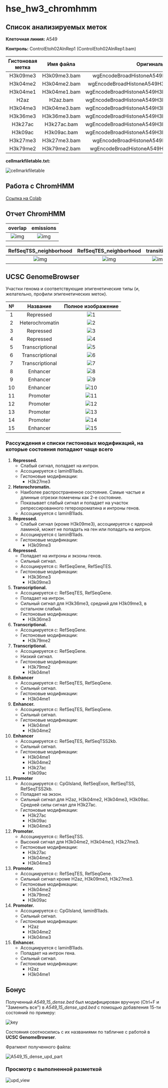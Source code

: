 # hse_hw3_chromhmm

## Список анализируемых меток

**Клеточная линия:** A549

**Контроль:** ControlEtoh02AlnRep1 (ControlEtoh02AlnRep1.bam)

Гистоновая метка | Имя файла    | Оригинальный файл
:---------------:|:------------:|:-----------------:
H3k09me3         | H3k09me3.bam | wgEncodeBroadHistoneA549H2azDex100nmAlnRep1.bam
H3k04me2         | H3k04me2.bam | wgEncodeBroadHistoneA549H3k27acDex100nmAlnRep1.bam
H3k04me1         | H3k04me1.bam | wgEncodeBroadHistoneA549H3k27me3Dex100nmAlnRep1.bam
H2az             | H2az.bam     | wgEncodeBroadHistoneA549H3k36me3Dex100nmAlnRep1.bam
H3k04me3         | H3k04me3.bam | wgEncodeBroadHistoneA549H3k04me1Dex100nmAlnRep1.bam
H3k36me3         | H3k36me3.bam | wgEncodeBroadHistoneA549H3k04me2Dex100nmAlnRep1.bam
H3k27ac          | H3k27ac.bam  | wgEncodeBroadHistoneA549H3k04me3Dex100nmAlnRep1.bam
H3k09ac          | H3k09ac.bam  | wgEncodeBroadHistoneA549H3k79me2Dex100nmAlnRep1.bam
H3k27me3         | H3k27me3.bam | wgEncodeBroadHistoneA549H3k09acEtoh02AlnRep1.bam
H3k79me2         | H3k79me2.bam | wgEncodeBroadHistoneA549H3k09me3Etoh02AlnRep1.bam

**cellmarkfiletable.txt:**

![cellmarkfiletable](pictures/cellmarkfiletable.png)

## Работа с ChromHMM

[Ссылка на Colab](https://colab.research.google.com/drive/1llVs1T7x1bb0oZD-fxRHMYG6F-CQfdNV?usp=sharing)

## Отчет ChromHMM

overlap                                             | emissions
:--------------------------------------------------:|:--------------------------------------:
![img](pictures/ChromHMM/overlap.png)               | ![img](pictures/ChromHMM/emissions.png)

RefSeqTSS_neighborhood            | RefSeqTES_neighborhood            | transitions
:--------------------------------:|:---------------------------------:|:----------------------------------------:
![img](pictures/ChromHMM/TSS.png) | ![img](pictures/ChromHMM/TES.png) | ![img](pictures/ChromHMM/transitions.png)

## UCSC GenomeBrowser

Участки генома и соответствующие эпигенетические типы (и, желательно, профили эпигенетических меток).

 № | Название        | Полное изображение
:-:|:---------------:|:-----------------------------------------:
1  | Repressed       | ![1](pictures/UCSC_GenomeBrowser/1.png)
2  | Heterochromatin | ![2](pictures/UCSC_GenomeBrowser/2.png)
3  | Repressed       | ![3](pictures/UCSC_GenomeBrowser/3.png)
4  | Repressed       | ![4](pictures/UCSC_GenomeBrowser/4.png)
5  | Transcriptional | ![5](pictures/UCSC_GenomeBrowser/5.png)
6  | Transcriptional | ![6](pictures/UCSC_GenomeBrowser/6.png)
7  | Transcriptional | ![7](pictures/UCSC_GenomeBrowser/7.png)
8  | Enhancer        | ![8](pictures/UCSC_GenomeBrowser/8.png)
9  | Enhancer        | ![9](pictures/UCSC_GenomeBrowser/9.png)
10 | Enhancer        | ![10](pictures/UCSC_GenomeBrowser/10.png)
11 | Promoter        | ![11](pictures/UCSC_GenomeBrowser/11.png)
12 | Promoter        | ![12](pictures/UCSC_GenomeBrowser/12.png)
13 | Promoter        | ![13](pictures/UCSC_GenomeBrowser/13.png)
14 | Promoter        | ![14](pictures/UCSC_GenomeBrowser/14.png)
15 | Enhancer        | ![15](pictures/UCSC_GenomeBrowser/15.png)

### Рассуждения и списки гистоновых модификаций, на которые состояния попадают чаще всего

1. **Repressed.**
   - Слабый сигнал, попадает на интрон.
   - Ассоциируется с laminB1lads.
   - Гистоновые модификации:
     - H3k27me3
2. **Heterochromatin.**
   - Наиболее распространенное состояние. Самые частые и длинные отрезки помечены как 2-е состояние.
   - Показывает слабый сигнал и попадает на участок репрессированного гетерохроматина и интроны генов.
   - Ассоциируется с laminB1lads.
3. **Repressed.**
    - Слабый сигнал (кроме H3k09me3), ассоциируется с ядерной ламиной, может не попадать на ген или попадать на интрон.
    - Ассоциируется с laminB1lads.
    - Гистоновые модификации:
      - H3k09me3
4. **Repressed.**
    - Попадает на интроны и экзоны генов.
    - Сильный сигнал.
    - Ассоциируется с: RefSeqGene, RefSeqTES.
    - Гистоновые модификации:
      - H3k36me3
      - H3k09me3
5. **Transcriptional.**
   - Ассоциируется с: RefSeqTES, RefSeqGene.
   - Попадает на интрон.
   - Сильный сигнал для H3k36me3, средний для H3k09me3, в остальном слабый.
   - Гистоновые модификации:
     - H3k36me3
6. **Transcriptional.**
    - Ассоциируется с: RefSeqGene.
    - Гистоновые модификации:
      - H3k79me2
7. **Transcriptional.**
    - Ассоциируется с: RefSeqGene.
    - Низкий сигнал.
    - Гистоновые модификации:
      - H3k79me2
      - H3k04me1
8. **Enhancer**
   - Ассоциируется с: RefSeqTES, RefSeqGene.
   - Сильный сигнал.
   - Гистоновые модификации:
     - H3k04me1
9. **Enhancer.**
    - Ассоциируется с: RefSeqTES, RefSeqGene.
    - Сильный сигнал.
    - Гистоновые модификации:
      - H3k04me1
      - H3k04me2
10. **Enhancer**
    - Ассоциируется с: RefSeqTES, RefSeqTSS2kb.
    - Сильный сигнал.
    - Гистоновые модификации:
      - H3k04me1
      - H3k04me2
      - H3k27ac
      - H3k09ac
11. **Promoter**
    - Ассоциируется с: CpGIsland, RefSeqExon, RefSeqTSS, RefSeqTSS2kb.
    - Попадает на экзон.
    - Сильный сигнал для H2az, H3k04me2, H3k04me3, H3k09ac. Средней силы сигнал для H3k27ac.
    - Гистоновые модификации:
      - H3k27ac
      - H3k09ac
      - H3k04me3
12. **Promoter.**
    - Ассоциируется с: RefSeqTSS.
    - Высокий сигнал для H3k04me2, H3k04me3, H3k27me3.
    - Гистоновые модификации:
      - H3k27ac
      - H3k04me2
      - H3k04me3
13. **Promoter.**
    - Ассоциируется с: RefSeqTES, RefSeqGene.
    - Сильный сигнал кроме H2az, H3k09me3, H3k27me3.
    - Гистоновые модификации:
      - H3k04me2
      - H3k79me2
      - H3k09ac
14. **Promoter.**
    - Ассоциируется с: CpGIsland, laminB1lads.
    - Сильный сигнал.
    - Гистоновые модификации:
      - H2az
      - H3k04me2
      - H3k04me3
15. **Enhancer.**
    - Ассоциируется с laminB1lads.
    - Попадает на интрон гена.
    - Сильный сигнал.
    - Гистоновые модификации:
      - H2az
      - H3k04me1

## Бонус

Полученный *A549_15_dense.bed* был модифицирован вручную (Ctrl+F и "Заменить все") в *A549_15_dense_upd.bed* с помощью добавления 15-ти состояний по примеру:

![key](pictures/key.png)

Состояния соотносились с их названиями по табличке с работой в **UCSC GenomeBrowser**.

Фрагмент полученного файла:

![A549_15_dense_upd_part](pictures/A549_15_dense_upd_part.png)

### Просмотр с выполненной разметкой

![upd_view](pictures/UCSC_GenomeBrowser/upd_view.png)
